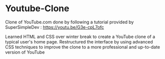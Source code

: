 # Youtube-Clone
Clone of YouTube.com done by following a tutorial provided by SuperSimpleDev : https://youtu.be/G3e-cpL7ofc

Learned HTML and CSS over winter break to create a YouTube clone of a typical user's home page. Restructured the interface by using advanced 
CSS techniques to improve the clone to a more professional and up-to-date version of YouTube

